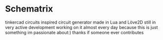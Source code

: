 # Schematrix
tinkercad circuits inspired circuit generator made in Lua and Löve2D
still in very active development working on it almost every day because this is just something im passionate about:)
thanks if someone ever contributes
